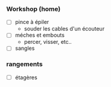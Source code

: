 ### Workshop (home)
* [ ] pince à épiler
	* souder les cables d'un écouteur
* [ ] méches et embouts  
	* percer, visser, etc..
* [ ] sangles
### rangements
* [ ] étagères